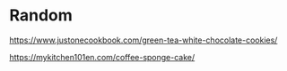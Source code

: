 # Random

https://www.justonecookbook.com/green-tea-white-chocolate-cookies/

https://mykitchen101en.com/coffee-sponge-cake/